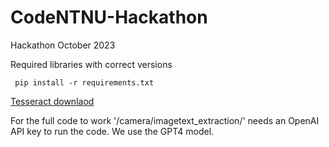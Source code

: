 # CodeNTNU-Hackathon
Hackathon October 2023

Required libraries with correct versions
```
 pip install -r requirements.txt 
```
<a href="https://tesseract-ocr.github.io/tessdoc/Installation.html" target="_blank">Tesseract downlaod</a>


For the full code to work '/camera/imagetext_extraction/' needs an OpenAI API key to run the code. We use the GPT4 model.
